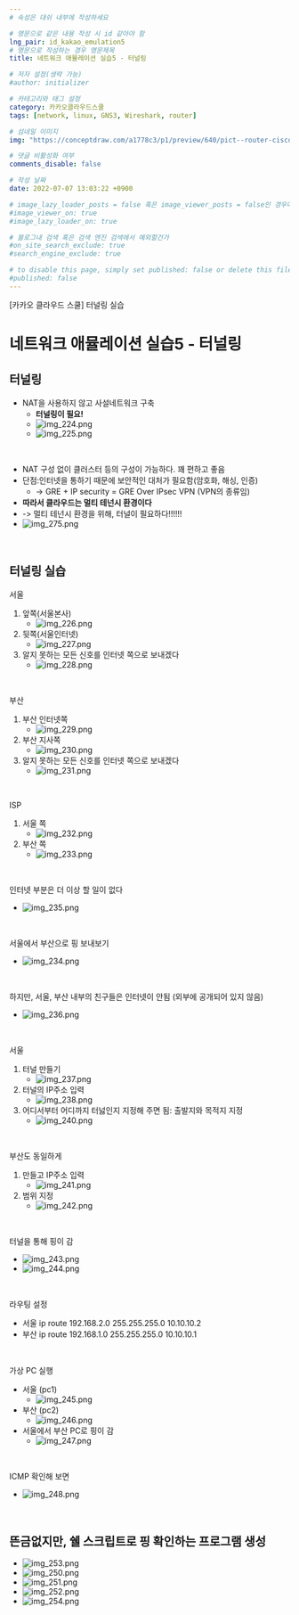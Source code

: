 ```yaml
---
# 속성은 대쉬 내부에 작성하세요

# 영문으로 같은 내용 작성 시 id 같아야 함
lng_pair: id_kakao_emulation5
# 영문으로 작성하는 경우 영문제목
title: 네트워크 애뮬레이션 실습5 - 터널링

# 저자 설정(생략 가능)
#author: initializer

# 카테고리와 태그 설정
category: 카카오클라우드스쿨
tags: [network, linux, GNS3, Wireshark, router]

# 섬네일 이미지
img: "https://conceptdraw.com/a1778c3/p1/preview/640/pict--router-cisco-routers---vector-stencils-library.png--diagram-flowchart-example.png"

# 댓글 비활성화 여부
comments_disable: false

# 작성 날짜
date: 2022-07-07 13:03:22 +0900

# image_lazy_loader_posts = false 혹은 image_viewer_posts = false인 경우에만 사용하세요
#image_viewer_on: true
#image_lazy_loader_on: true

# 블로그내 검색 혹은 검색 엔진 검색에서 예외할건가
#on_site_search_exclude: true
#search_engine_exclude: true

# to disable this page, simply set published: false or delete this file
#published: false
---
```


<!-- outline-start -->

[카카오 클라우드 스쿨] 터널링 실습

<!-- outline-end -->




# 네트워크 애뮬레이션 실습5 - 터널링

## 터널링
* NAT을 사용하지 않고 사설네트워크 구축
  * **터널링이 필요!**
  * ![img_224.png](img_224.png)
  * ![img_225.png](img_225.png)
<br>

* NAT 구성 없이 클러스터 등의 구성이 가능하다. 꽤 편하고 좋음
* 단점:인터넷을 통하기 때문에 보안적인 대처가 필요함(암호화, 해싱, 인증)
  * -> GRE + IP security = GRE Over IPsec VPN (VPN의 종류임)
* **따라서 클라우드는 멀티 테넌시 환경이다**
* -> 멀티 테넌시 환경을 위해, 터널이 필요하다!!!!!!
* ![img_275.png](img_275.png)
<br>

## 터널링 실습

서울
1. 앞쪽(서울본사)
   * ![img_226.png](img_226.png)
2. 뒷쪽(서울인터넷)
   * ![img_227.png](img_227.png)
3. 알지 못하는 모든 신호를 인터넷 쪽으로 보내겠다
   * ![img_228.png](img_228.png)

<br>

부산
1. 부산 인터넷쪽
   * ![img_229.png](img_229.png)
2. 부산 지사쪽
   * ![img_230.png](img_230.png)
3. 알지 못하는 모든 신호를 인터넷 쪽으로 보내겠다
   * ![img_231.png](img_231.png)

<br>

ISP
1. 서울 쪽
   * ![img_232.png](img_232.png)
2. 부산 쪽
   * ![img_233.png](img_233.png)

<br>

인터넷 부분은 더 이상 할 일이 없다
* ![img_235.png](img_235.png)

<br>

서울에서 부산으로 핑 보내보기
* ![img_234.png](img_234.png)

<br>

하지만, 서울, 부산 내부의 친구들은 인터넷이 안됨
(외부에 공개되어 있지 않음)
* ![img_236.png](img_236.png)

<br>

서울
1. 터널 만들기
   * ![img_237.png](img_237.png)
2. 터널의 IP주소 입력
   * ![img_238.png](img_238.png)
3. 어디서부터 어디까지 터넗인지 지정해 주면 됨: 출발지와 목적지 지정
   * ![img_240.png](img_240.png)

<br>

부산도 동일하게
1. 만들고 IP주소 입력
   * ![img_241.png](img_241.png)
2. 범위 지정
   * ![img_242.png](img_242.png)

<br>

터널을 통해 핑이 감
* ![img_243.png](img_243.png)
* ![img_244.png](img_244.png)

<br>

라우팅 설정
* 서울 ip route 192.168.2.0 255.255.255.0 10.10.10.2
* 부산 ip route 192.168.1.0 255.255.255.0 10.10.10.1

<br>

가상 PC 실행
* 서울 (pc1)
  * ![img_245.png](img_245.png)
* 부산 (pc2)
  * ![img_246.png](img_246.png)
* 서울에서 부산 PC로 핑이 감
  * ![img_247.png](img_247.png)

<br>

ICMP 확인해 보면
* ![img_248.png](img_248.png)

<br>



## 뜬금없지만, 쉘 스크립트로 핑 확인하는 프로그램 생성
* ![img_253.png](img_253.png)
* ![img_250.png](img_250.png)
* ![img_251.png](img_251.png)
* ![img_252.png](img_252.png)
* ![img_254.png](img_254.png)



